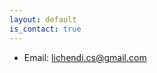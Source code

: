 ```yaml
---
layout: default
is_contact: true
---
```


* Email: [lichendi.cs@gmail.com](mailto:lichendi.cs@gmail.com)
<!---
* Phone: [China: +86 18801011904](tel:+86-18801011904)
  
* Phone: [US: +1 (413)931-1735](tel:+1-4139311735)

## Social

1. [Facebook](#)
2. [Twitter](#)
3. [Google+](#)
-->
